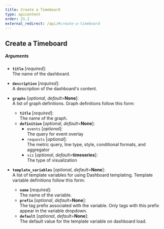 ```yaml
---
title: Create a Timeboard
type: apicontent
order: 21.1
external_redirect: /api/#create-a-timeboard
---
```


## Create a Timeboard
##### Arguments

* **`title`** [*required*]:  
    The name of the dashboard.
* **`description`** [*required*]:  
    A description of the dashboard's content.
* **`graphs`** [*optional*, *default*=**None**]:  
    A list of graph definitions. Graph definitions follow this form:
    * **`title`** [*required*]:  
        The name of the graph.
    * **`definition`** [*optional*, *default*=**None**]:  
        * `events` [*optional*]:  
          The query for event overlay
        * `requests` [*optional*]:  
          The metric query, line type, style, conditional formats, and aggregator
        * `viz` [*optional*, *default*=**timeseries**]:  
          The type of visualization

* **`template_variables`** [*optional*, *default*=**None**]:  
    A list of template variables for using Dashboard templating. Template variable definitions follow this form:
    * **`name`** [*required*]:  
        The name of the variable.
    * **`prefix`** [*optional*, *default*=**None**]:  
        The tag prefix associated with the variable. Only tags with this prefix appear in the variable dropdown.
    * **`default`** [*optional*, *default*=**None**]:  
        The default value for the template variable on dashboard load.

